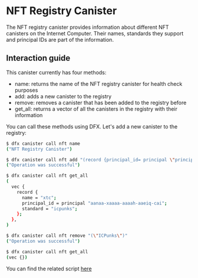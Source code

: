 # NFT Registry Canister

The NFT registry canister provides information about different NFT canisters on the Internet Computer. Their names, standards they support and principal IDs are part of the information.

## Interaction guide

This canister currently has four methods:

- name: returns the name of the NFT registry canister for health check purposes
- add: adds a new canister to the registry
- remove: removes a canister that has been added to the registry before
- get_all: returns a vector of all the canisters in the registry with their information

You can call these methods using DFX. Let's add a new canister to the registry:

```sh
$ dfx canister call nft name
("NFT Registry Canister")

$ dfx canister call nft add "(record {principal_id= principal \"principalAddress\"; name= \"ICPunks\"; standard= \"icpunks\"})"
("Operation was successful")

$ dfx canister call nft get_all
(
  vec {
    record {
      name = "xtc";
      principal_id = principal "aanaa-xaaaa-aaaah-aaeiq-cai";
      standard = "icpunks";
    };
  },
)

$ dfx canister call nft remove "(\"ICPunks\")"
("Operation was successful")

$ dfx canister call nft get_all
(vec {})
```

You can find the related script [here](https://github.com/Psychedelic/dab/blob/main/scripts/nft-tests.sh)